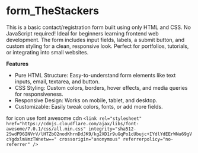 # form_TheStackers
This is a basic contact/registration form built using only HTML and CSS. No JavaScript required! Ideal for beginners learning frontend web development. The form includes input fields, labels, a submit button, and custom styling for a clean, responsive look.
Perfect for portfolios, tutorials, or integrating into small websites.

**Features**
* Pure HTML Structure: Easy-to-understand form elements like text inputs, email, textarea, and button.
* CSS Styling: Custom colors, borders, hover effects, and media queries for responsiveness.
* Responsive Design: Works on mobile, tablet, and desktop.
* Customizable: Easily tweak colors, fonts, or add more fields.

for icon use font awesome cdn 
 `<link rel="stylesheet" href="https://cdnjs.cloudflare.com/ajax/libs/font-awesome/7.0.1/css/all.min.css"
        integrity="sha512-2SwdPD6INVrV/lHTZbO2nodKhrnDdJK9/kg2XD1r9uGqPo1cUbujc+IYdlYdEErWNu69gVcYgdxlmVmzTWnetw=="
        crossorigin="anonymous" referrerpolicy="no-referrer" />`
        
